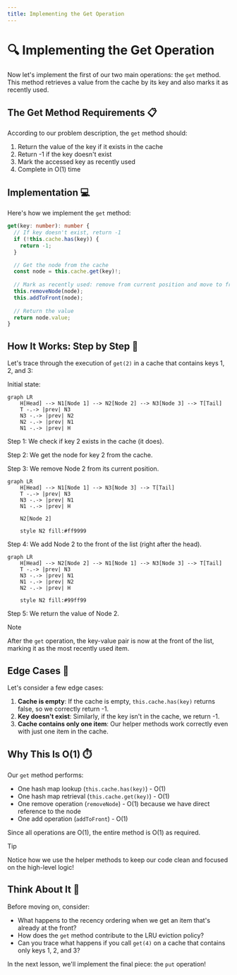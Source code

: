 ```yaml
---
title: Implementing the Get Operation
---
```


# 🔍 Implementing the Get Operation

Now let's implement the first of our two main operations: the `get` method. This method retrieves a value from the cache by its key and also marks it as recently used.

## The Get Method Requirements 📋

According to our problem description, the `get` method should:

1. Return the value of the key if it exists in the cache
2. Return -1 if the key doesn't exist
3. Mark the accessed key as recently used
4. Complete in O(1) time

## Implementation 💻

Here's how we implement the `get` method:

```typescript
get(key: number): number {
  // If key doesn't exist, return -1
  if (!this.cache.has(key)) {
    return -1;
  }

  // Get the node from the cache
  const node = this.cache.get(key)!;
  
  // Mark as recently used: remove from current position and move to front
  this.removeNode(node);
  this.addToFront(node);
  
  // Return the value
  return node.value;
}
```

## How It Works: Step by Step 🔄

Let's trace through the execution of `get(2)` in a cache that contains keys 1, 2, and 3:

Initial state:

```mermaid
graph LR
    H[Head] --> N1[Node 1] --> N2[Node 2] --> N3[Node 3] --> T[Tail]
    T -.-> |prev| N3
    N3 -.-> |prev| N2
    N2 -.-> |prev| N1
    N1 -.-> |prev| H
```

Step 1: We check if key 2 exists in the cache (it does).

Step 2: We get the node for key 2 from the cache.

Step 3: We remove Node 2 from its current position.

```mermaid
graph LR
    H[Head] --> N1[Node 1] --> N3[Node 3] --> T[Tail]
    T -.-> |prev| N3
    N3 -.-> |prev| N1
    N1 -.-> |prev| H
    
    N2[Node 2]
    
    style N2 fill:#ff9999
```

Step 4: We add Node 2 to the front of the list (right after the head).

```mermaid
graph LR
    H[Head] --> N2[Node 2] --> N1[Node 1] --> N3[Node 3] --> T[Tail]
    T -.-> |prev| N3
    N3 -.-> |prev| N1
    N1 -.-> |prev| N2
    N2 -.-> |prev| H
    
    style N2 fill:#99ff99
```

Step 5: We return the value of Node 2.

> [!NOTE]
> After the `get` operation, the key-value pair is now at the front of the list, marking it as the most recently used item.

## Edge Cases 🧪

Let's consider a few edge cases:

1. **Cache is empty**: If the cache is empty, `this.cache.has(key)` returns false, so we correctly return -1.
2. **Key doesn't exist**: Similarly, if the key isn't in the cache, we return -1.
3. **Cache contains only one item**: Our helper methods work correctly even with just one item in the cache.

## Why This Is O(1) ⏱️

Our `get` method performs:
- One hash map lookup (`this.cache.has(key)`) - O(1)
- One hash map retrieval (`this.cache.get(key)`) - O(1)
- One remove operation (`removeNode`) - O(1) because we have direct reference to the node
- One add operation (`addToFront`) - O(1)

Since all operations are O(1), the entire method is O(1) as required.

> [!TIP]
> Notice how we use the helper methods to keep our code clean and focused on the high-level logic!

## Think About It 🤔

Before moving on, consider:

- What happens to the recency ordering when we get an item that's already at the front?
- How does the `get` method contribute to the LRU eviction policy?
- Can you trace what happens if you call `get(4)` on a cache that contains only keys 1, 2, and 3?

In the next lesson, we'll implement the final piece: the `put` operation! 